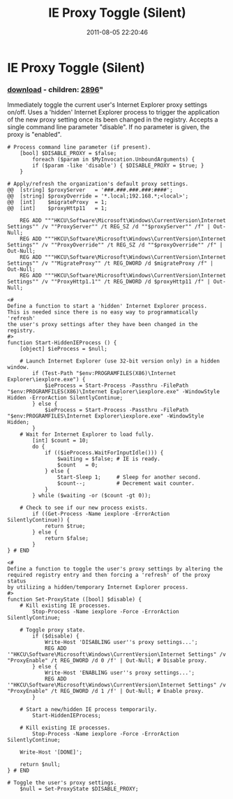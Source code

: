﻿---
pid:            2895
parent:         0
children:       2896
poster:         Dan Smith
title:          IE Proxy Toggle (Silent)
date:           2011-08-05 22:20:46
format:         posh
---

# IE Proxy Toggle (Silent)

### [download](2895.ps1) - children: [2896](2896.md)"

Immediately toggle the current user's Internet Explorer proxy settings on/off. Uses a 'hidden' Internet Explorer process to trigger the application of the new proxy setting once its been changed in the registry. Accepts a single command line parameter "disable".  If no parameter is given, the proxy is "enabled".

```posh
# Process command line parameter (if present).
	[bool] $DISABLE_PROXY = $false;
    	foreach ($param in $MyInvocation.UnboundArguments) {
		if ($param -like 'disable') { $DISABLE_PROXY = $true; }
	}
	
# Apply/refresh the organization's default proxy settings.
@@	[string] $proxyServer   = '###.###.###.###:####';
@@	[string] $proxyOverride = '*.local;192.168.*;<local>';
@@	[int]    $migrateProxy  = 1;
@@	[int]    $proxyHttp11   = 1;
	
	REG ADD """HKCU\Software\Microsoft\Windows\CurrentVersion\Internet Settings"" /v ""ProxyServer"" /t REG_SZ /d ""$proxyServer"" /f" | Out-Null;
	REG ADD """HKCU\Software\Microsoft\Windows\CurrentVersion\Internet Settings"" /v ""ProxyOverride"" /t REG_SZ /d ""$proxyOverride"" /f" | Out-Null;
	REG ADD """HKCU\Software\Microsoft\Windows\CurrentVersion\Internet Settings"" /v ""MigrateProxy"" /t REG_DWORD /d $migrateProxy /f" | Out-Null;
	REG ADD """HKCU\Software\Microsoft\Windows\CurrentVersion\Internet Settings"" /v ""ProxyHttp1.1"" /t REG_DWORD /d $proxyHttp11 /f" | Out-Null;

<# 
Define a function to start a 'hidden' Internet Explorer process. 
This is needed since there is no easy way to programmatically 'refresh'
the user's proxy settings after they have been changed in the registry.
#>
function Start-HiddenIEProcess () {
	[object] $ieProcess = $null;
	
	# Launch Internet Explorer (use 32-bit version only) in a hidden window.
		if (Test-Path "$env:PROGRAMFILES(X86)\Internet Explorer\iexplore.exe") {	
			$ieProcess = Start-Process -Passthru -FilePath "$env:PROGRAMFILES(X86)\Internet Explorer\iexplore.exe" -WindowStyle Hidden -ErrorAction SilentlyContinue;
		} else {		
			$ieProcess = Start-Process -Passthru -FilePath "$env:PROGRAMFILES\Internet Explorer\iexplore.exe" -WindowStyle Hidden;
		}
	# Wait for Internet Explorer to load fully.
		[int] $count = 10;
		do {
			if (($ieProcess.WaitForInputIdle())) {
				$waiting = $false; # IE is ready.
				$count   = 0;
			} else { 
				Start-Sleep 1;     # Sleep for another second.
				$count--;          # Decrement wait counter.
			}
		} while ($waiting -or ($count -gt 0));
		
	# Check to see if our new process exists.
		if ((Get-Process -Name iexplore -ErrorAction SilentlyContinue)) {
			return $true;
		} else {
			return $false;
		}
} # END

<# 
Define a function to toggle the user's proxy settings by altering the
required registry entry and then forcing a 'refresh' of the proxy status
by utilizing a hidden/temporary Internet Explorer process. 
#>
function Set-ProxyState ([bool] $disable) {
	# Kill existing IE processes.
		Stop-Process -Name iexplore -Force -ErrorAction SilentlyContinue;
		
	# Toggle proxy state.
		if ($disable) {
			Write-Host 'DISABLING user''s proxy settings...';
			REG ADD '"HKCU\Software\Microsoft\Windows\CurrentVersion\Internet Settings" /v "ProxyEnable" /t REG_DWORD /d 0 /f' | Out-Null; # Disable proxy.
		} else {
			Write-Host 'ENABLING user''s proxy settings...';
			REG ADD '"HKCU\Software\Microsoft\Windows\CurrentVersion\Internet Settings" /v "ProxyEnable" /t REG_DWORD /d 1 /f' | Out-Null; # Enable proxy.
		}
		
	# Start a new/hidden IE process temporarily.
		Start-HiddenIEProcess;
		
	# Kill existing IE processes.
		Stop-Process -Name iexplore -Force -ErrorAction SilentlyContinue;
		
	Write-Host '[DONE]';
		
	return $null;
} # END

# Toggle the user's proxy settings.
	$null = Set-ProxyState $DISABLE_PROXY;
```
